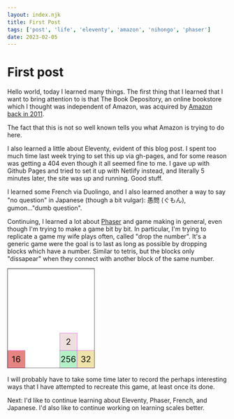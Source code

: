 ```yaml
---
layout: index.njk
title: First Post
tags: ['post', 'life', 'eleventy', 'amazon', 'nihongo', 'phaser']
date: 2023-02-05
---
```


# First post

Hello world, today I learned many things. The first thing that I learned that I want to bring attention to is that The Book Depository, an online bookstore which I thought was independent of Amazon, was acquired by [Amazon back in 2011](https://www.bookdepository.com/help/topic/HelpId/54/How-does-the-Amazon-acquisition-affect-The-Book-Depository-customers#helpContent).

The fact that this is not so well known tells you what Amazon is trying to do here. 

I also learned a little about Eleventy, evident of this blog post. I spent too much time last week trying to set this up via gh-pages, and for some reason was getting a 404 even though it all seemed fine to me. I gave up with Github Pages and tried to set it up with Netlify instead, and literally 5 minutes later, the site was up and running. Good stuff.

I learned some French via Duolingo, and I also learned another a way to say "no question" in Japanese (though a bit vulgar): 愚問 (ぐもん), gumon..."dumb question". 

Continuing, I learned a lot about [Phaser](https://phaser.io) and game making in general, even though I'm trying to make a game bit by bit. In particular, I'm trying to replicate a game my wife plays often, called "drop the number". It's a generic game were the goal is to last as long as possible by dropping blocks which have a number. Similar to tetris, but the blocks only "dissapear" when they connect with another block of the same number.

<img width="200" src="/img/first_post/blocks.png" alt="Screenshot of progress of my blocks game. A few blocks with numbers 16, 2, 256 and 32 lay scattered in a white screen" />

I will probably have to take some time later to record the perhaps interesting ways that I have attempted to recreate this game, at least once its done.

Next: I'd like to continue learning about Eleventy, Phaser, French, and Japanese. I'd also like to continue working on learning scales better.